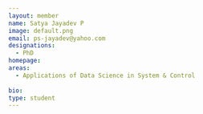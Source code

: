 ```yaml
---
layout: member
name: Satya Jayadev P
image: default.png 
email: ps-jayadev@yahoo.com
designations: 
  - PhD 
homepage: 
areas:
  - Applications of Data Science in System & Control
 
bio:  
type: student
---
```

